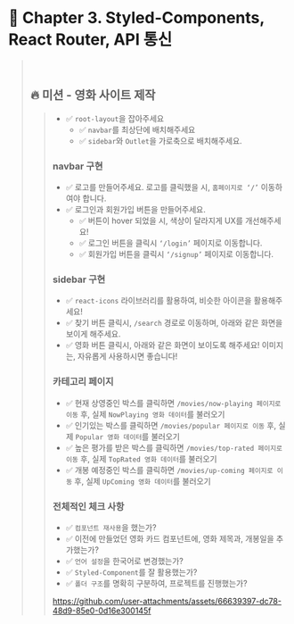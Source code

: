 <br>

# 📝 Chapter 3. Styled-Components, React Router, API 통신
>
><br>
>
> ## 🔥 미션 - 영화 사이트 제작
> > - ✅ `root-layout`을 잡아주세요
> >   - ✅ `navbar`를 최상단에 배치해주세요
> >   - ✅ `sidebar`와 `Outlet`을 가로축으로 배치해주세요.
> >
> > ### navbar 구현
> > - ✅ 로고를 만들어주세요. 로고를 클릭했을 시, `홈페이지로 ‘/’` 이동하여야 합니다.
> > - ✅ 로그인과 회원가입 버튼을 만들어주세요.
> >   - ✅ 버튼이 hover 되었을 시, 색상이 달라지게 UX를 개선해주세요!
> >   - ✅ 로그인 버튼을 클릭시 `‘/login’` 페이지로 이동합니다.
> >   - ✅ 회원가입 버튼을 클릭시 `‘/signup’` 페이지로 이동합니다.
> >
> > ### sidebar 구현
> > - ✅ `react-icons` 라이브러리를 활용하여, 비슷한 아이콘을 활용해주세요!
> > - ✅ 찾기 버튼 클릭시, `/search` 경로로 이동하며, 아래와 같은 화면을 보이게 해주세요.
> > - ✅ 영화 버튼 클릭시, 아래와 같은 화면이 보이도록 해주세요! 이미지는, 자유롭게 사용하시면 좋습니다!
> >
> > ### 카테고리 페이지
> > - ✅ 현재 상영중인 박스를 클릭하면 `/movies/now-playing 페이지로 이동` 후, 실제 `NowPlaying 영화 데이터`를 불러오기
> > - ✅ 인기있는 박스를 클릭하면 `/movies/popular 페이지로 이동` 후, 실제 `Popular 영화 데이터`를 불러오기
> > - ✅ 높은 평가를 받은 박스를 클릭하면 `/movies/top-rated 페이지로 이동` 후, 실제 `TopRated 영화 데이터`를 불러오기
> > - ✅ 개봉 예정중인 박스를 클릭하면 `/movies/up-coming 페이지로 이동` 후, 실제 `UpComing 영화 데이터`를 불러오기
> >
> > ### 전체적인 체크 사항
> > - ✅ `컴포넌트 재사용`을 했는가?
> > - ✅ 이전에 만들었던 영화 카드 컴포넌트에, 영화 제목과, 개봉일을 추가했는가?
> > - ✅ `언어 설정`을 한국어로 변경했는가?
> > - ✅ `Styled-Component`를 잘 활용했는가?
> > - ✅ `폴더 구조`를 명확히 구분하여, 프로젝트를 진행했는가?
> > 
> > https://github.com/user-attachments/assets/66639397-dc78-48d9-85e0-0d16e300145f


<br>

